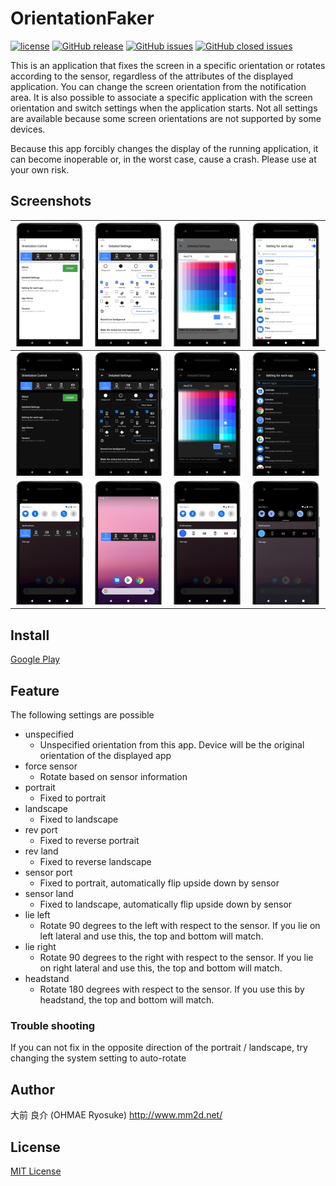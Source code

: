 # OrientationFaker

[![license](https://img.shields.io/github/license/ohmae/orientation-faker.svg)](./LICENSE)
[![GitHub release](https://img.shields.io/github/release/ohmae/orientation-faker.svg)](https://github.com/ohmae/orientation-faker/releases)
[![GitHub issues](https://img.shields.io/github/issues/ohmae/orientation-faker.svg)](https://github.com/ohmae/orientation-faker/issues)
[![GitHub closed issues](https://img.shields.io/github/issues-closed/ohmae/orientation-faker.svg)](https://github.com/ohmae/orientation-faker/issues?q=is%3Aissue+is%3Aclosed)

This is an application that fixes the screen in a specific orientation or rotates according to the sensor, regardless of the attributes of the displayed application.
You can change the screen orientation from the notification area. It is also possible to associate a specific application with the screen orientation and switch settings when the application starts.
Not all settings are available because some screen orientations are not supported by some devices.

Because this app forcibly changes the display of the running application, it can become inoperable or, in the worst case, cause a crash.
Please use at your own risk.

## Screenshots

|![](readme/1.png)|![](readme/2.png)|![](readme/3.png)|![](readme/4.png)|
|-|-|-|-|
|![](readme/5.png)|![](readme/6.png)|![](readme/7.png)|![](readme/8.png)|
|![](readme/9.png)|![](readme/10.png)|![](readme/11.png)|![](readme/12.png)|

## Install

[Google Play](https://play.google.com/store/apps/details?id=net.mm2d.android.orientationfaker)

## Feature

The following settings are possible

- unspecified
  - Unspecified orientation from this app. Device will be the original orientation of the displayed app
- force sensor
  - Rotate based on sensor information
- portrait
  - Fixed to portrait
- landscape
  - Fixed to landscape
- rev port
  - Fixed to reverse portrait
- rev land
  - Fixed to reverse landscape
- sensor port
  - Fixed to portrait, automatically flip upside down by sensor
- sensor land
  - Fixed to landscape, automatically flip upside down by sensor
- lie left
  - Rotate 90 degrees to the left with respect to the sensor. If you lie on left lateral and use this, the top and bottom will match.
- lie right
  - Rotate 90 degrees to the right with respect to the sensor. If you lie on right lateral and use this, the top and bottom will match.
- headstand
  - Rotate 180 degrees with respect to the sensor. If you use this by headstand, the top and bottom will match.

### Trouble shooting

If you can not fix in the opposite direction of the portrait / landscape, try changing the system setting to auto-rotate

## Author

大前 良介 (OHMAE Ryosuke)
http://www.mm2d.net/

## License

[MIT License](./LICENSE)
